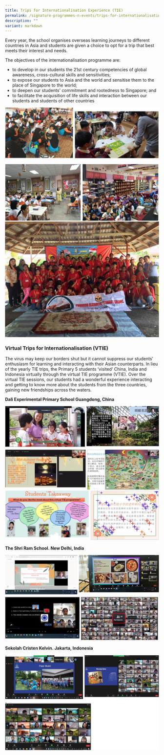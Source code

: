 ```yaml
---
title: Trips for Internationalisation Experience (TIE)
permalink: /signature-programmes-n-events/trips-for-internationalisation-experience-tie/
description: ""
variant: markdown
---
```

Every year, the school organises overseas learning journeys to different countries in Asia and students are given a choice to opt for a trip that best meets their interest and needs.

  

The objectives of the internationalisation programme are:

*   to develop in our students the 21st century competencies of global awareness, cross-cultural skills and sensitivities;
*   to expose our students to Asia and the world and sensitise them to the place of Singapore to the world;
*   to deepen our students' commitment and rootedness to Singapore; and
*   to facilitate the acquisition of life skills and interaction between our students and students of other countries

![](/images/TIE1.png)
![](/images/TIE2.jpg)

### Virtual Trips for Internationalisation (VTIE)

The virus may keep our borders shut but it cannot suppress our students’ enthusiasm for learning and interacting with their Asian counterparts. In lieu of the yearly TIE trips, the Primary 5 students ‘visited’ China, India and Indonesia virtually through the virtual TIE programme (VTIE). Over the virtual TIE sessions, our students had a wonderful experience interacting and getting to know more about the students from the three countries, gaining new friendships across the waters. 

**Dali Experimental Primary School Guangdong, China**

![](/images/TIE2.png)
![](/images/TIE3.png)

**The Shri Ram School. New Delhi, India**

![](/images/TIE4.png)

**Sekolah Cristen Kelvin. Jakarta, Indonesia**

![](/images/TIE5.png)